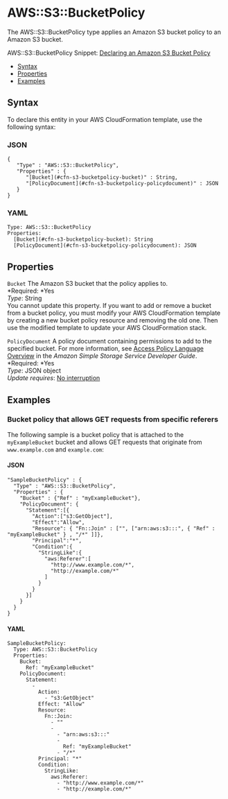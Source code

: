 # AWS::S3::BucketPolicy<a name="aws-properties-s3-policy"></a>

The AWS::S3::BucketPolicy type applies an Amazon S3 bucket policy to an Amazon S3 bucket\.

AWS::S3::BucketPolicy Snippet: [Declaring an Amazon S3 Bucket Policy](quickref-iam.md#scenario-bucket-policy)


+ [Syntax](#aws-resource-s3-bucketpolicy-syntax)
+ [Properties](#w3ab2c21c10d967c11)
+ [Examples](#w3ab2c21c10d967c13)

## Syntax<a name="aws-resource-s3-bucketpolicy-syntax"></a>

To declare this entity in your AWS CloudFormation template, use the following syntax:

### JSON<a name="aws-resource-s3-bucketpolicy-syntax.json"></a>

```
{
   "Type" : "AWS::S3::BucketPolicy",
   "Properties" : {
      "[Bucket](#cfn-s3-bucketpolicy-bucket)" : String,
      "[PolicyDocument](#cfn-s3-bucketpolicy-policydocument)" : JSON
   }
}
```

### YAML<a name="aws-resource-s3-bucketpolicy-syntax.yaml"></a>

```
Type: AWS::S3::BucketPolicy
Properties: 
  [Bucket](#cfn-s3-bucketpolicy-bucket): String
  [PolicyDocument](#cfn-s3-bucketpolicy-policydocument): JSON
```

## Properties<a name="w3ab2c21c10d967c11"></a>

`Bucket`  <a name="cfn-s3-bucketpolicy-bucket"></a>
The Amazon S3 bucket that the policy applies to\.  
*Required: *Yes  
*Type*: String  
You cannot update this property\. If you want to add or remove a bucket from a bucket policy, you must modify your AWS CloudFormation template by creating a new bucket policy resource and removing the old one\. Then use the modified template to update your AWS CloudFormation stack\.

`PolicyDocument`  <a name="cfn-s3-bucketpolicy-policydocument"></a>
A policy document containing permissions to add to the specified bucket\. For more information, see [Access Policy Language Overview](http://docs.aws.amazon.com/AmazonS3/latest/dev/access-policy-language-overview.html) in the *Amazon Simple Storage Service Developer Guide*\.  
*Required: *Yes  
*Type*: JSON object  
*Update requires*: [No interruption](using-cfn-updating-stacks-update-behaviors.md#update-no-interrupt)

## Examples<a name="w3ab2c21c10d967c13"></a>

### Bucket policy that allows GET requests from specific referers<a name="w3ab2c21c10d967c13b2"></a>

The following sample is a bucket policy that is attached to the `myExampleBucket` bucket and allows GET requests that originate from `www.example.com` and `example.com`:

#### JSON<a name="aws-resource-s3-bucketpolicy-example.json"></a>

```
"SampleBucketPolicy" : {
  "Type" : "AWS::S3::BucketPolicy",
  "Properties" : {
    "Bucket" : {"Ref" : "myExampleBucket"},
    "PolicyDocument": {
      "Statement":[{
	    "Action":["s3:GetObject"],
	    "Effect":"Allow",
	    "Resource": { "Fn::Join" : ["", ["arn:aws:s3:::", { "Ref" : "myExampleBucket" } , "/*" ]]},
	    "Principal":"*",
        "Condition":{
          "StringLike":{
            "aws:Referer":[
              "http://www.example.com/*",
              "http://example.com/*"
            ]
          }
        }
      }]
    }
  }
}
```

#### YAML<a name="aws-resource-s3-bucketpolicy-example.yaml"></a>

```
SampleBucketPolicy: 
  Type: AWS::S3::BucketPolicy
  Properties: 
    Bucket: 
      Ref: "myExampleBucket"
    PolicyDocument: 
      Statement: 
        - 
          Action: 
            - "s3:GetObject"
          Effect: "Allow"
          Resource: 
            Fn::Join: 
              - ""
              - 
                - "arn:aws:s3:::"
                - 
                  Ref: "myExampleBucket"
                - "/*"
          Principal: "*"
          Condition: 
            StringLike: 
              aws:Referer: 
                - "http://www.example.com/*"
                - "http://example.com/*"
```